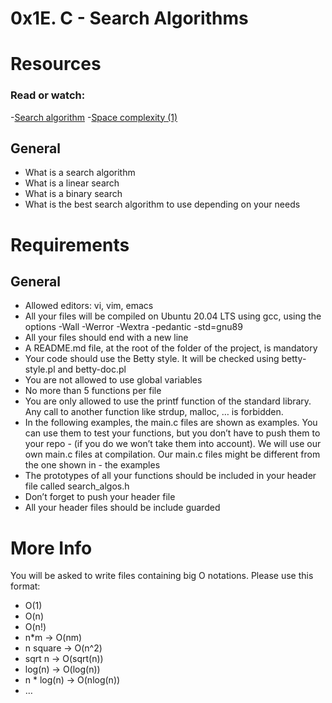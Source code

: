 # 0x1E. C - Search Algorithms
# Resources
### Read or watch:

-[Search algorithm](https://en.wikipedia.org/wiki/Search_algorithm)
-[Space complexity (1)](https://www.geeksforgeeks.org/g-fact-86/)

## General
- What is a search algorithm
- What is a linear search
- What is a binary search
- What is the best search algorithm to use depending on your needs

# Requirements
## General
- Allowed editors: vi, vim, emacs
- All your files will be compiled on Ubuntu 20.04 LTS using gcc, using the options -Wall -Werror -Wextra -pedantic -std=gnu89
- All your files should end with a new line
- A README.md file, at the root of the folder of the project, is mandatory
- Your code should use the Betty style. It will be checked using betty-style.pl and betty-doc.pl
- You are not allowed to use global variables
- No more than 5 functions per file
- You are only allowed to use the printf function of the standard library. Any call to another function like strdup, malloc, … is forbidden.
- In the following examples, the main.c files are shown as examples. You can use them to test your functions, but you don’t have to push them to your repo - (if you do we won’t take them into account). We will use our own main.c files at compilation. Our main.c files might be different from the one shown in - the examples
- The prototypes of all your functions should be included in your header file called search_algos.h
- Don’t forget to push your header file
- All your header files should be include guarded

# More Info
You will be asked to write files containing big O notations. Please use this format:

- O(1)
- O(n)
- O(n!)
- n*m -> O(nm)
- n square -> O(n^2)
- sqrt n -> O(sqrt(n))
- log(n) -> O(log(n))
- n * log(n) -> O(nlog(n))
- …